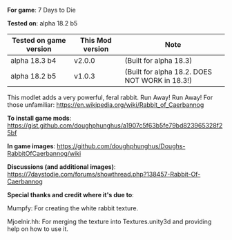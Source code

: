 **For game**: 7 Days to Die

**Tested on**: alpha 18.2 b5

Tested on game version | This Mod version  | Note
------------ | ------------- | -------------
alpha 18.3 b4| v2.0.0 | (Built for alpha 18.3)
alpha 18.2 b5 | v1.0.3| (Built for alpha 18.2. DOES NOT WORK in 18.3!)

This modlet adds a very powerful, feral rabbit.  Run Away! Run Away!
For those unfamiliar: https://en.wikipedia.org/wiki/Rabbit_of_Caerbannog

**To install game mods**: https://gist.github.com/doughphunghus/a1907c5f63b5fe79bd823965328f25bf

**In game images**: https://github.com/doughphunghus/Doughs-RabbitOfCaerbannog/wiki

**Discussions (and additional images)**: https://7daystodie.com/forums/showthread.php?138457-Rabbit-Of-Caerbannog

**Special thanks and credit where it's due to**:

Mumpfy: For creating the white rabbit texture.

Mjoelnir.hh: For merging the texture into Textures.unity3d and providing help on how to use it.
